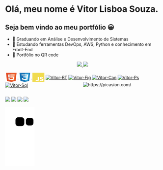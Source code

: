 # Olá, meu nome é Vitor Lisboa Souza. 
## Seja bem vindo ao meu portfólio 😀


- 🤖 Graduando em Análise e Desenvolvimento de Sistemas
- 👻 Estudando ferramentas DevOps, AWS, Python e conhecimento em Front-End
- 📃 Portfólio no QR code

<div align="center">
  <a href="https://github.com/Vitor-souza99">
  <img height="180em" src="https://github-readme-stats.vercel.app/api?username=vitor-souza&show_icons=true&theme=dark&include_all_commits=true&count_private=true"/>
  <img height="180em" src="https://github-readme-stats.vercel.app/api/top-langs/?username=vitor-souza&layout=compact&langs_count=7&theme=tokyonight"/>
</div>
  
<div style="display: inline_block"><br>
  <img align="center" alt="Vitor-HTML" height="30" width="40" src="https://raw.githubusercontent.com/devicons/devicon/master/icons/html5/html5-original.svg">
  <img align="center" alt="Vitor-CSS" height="30" width="40" src="https://raw.githubusercontent.com/devicons/devicon/master/icons/css3/css3-original.svg">
  <img align="center" alt="Vitor-Js" height="30" width="40" src="https://raw.githubusercontent.com/devicons/devicon/master/icons/javascript/javascript-plain.svg">  
  <img align="center" alt="Vitor-BT" height="30" width="40" src="https://cdn.jsdelivr.net/gh/devicons/devicon/icons/bootstrap/bootstrap-original.svg" />
  <img align="center" alt="Vitor-Fig" height="30" width="40" src="https://cdn.jsdelivr.net/gh/devicons/devicon/icons/figma/figma-original.svg" /> 
  <img align="center" alt="Vitor-Can" height="30" width="40" src="https://cdn.jsdelivr.net/gh/devicons/devicon/icons/canva/canva-original.svg" />
  <img align="center" alt="Vitor-Ps" height="30" width="40" src="https://cdn.jsdelivr.net/gh/devicons/devicon/icons/photoshop/photoshop-plain.svg" />
  <img align="center" alt="Vitor-Sql" height="30" width="40" src="https://cdn.jsdelivr.net/gh/devicons/devicon/icons/mysql/mysql-original.svg" /> 
  <a href="https://curriculo-vitor.netlify.app/"><img src="https://i.picasion.com/pic92/6c6c0e027a3d1e630a79a8de41b3427c.gif" align="right" width="250" height="250" border="0" alt="https://picasion.com/" /></a><br />
</div>
  
  ##
  
 <div> 
  <a href = "mailto:vitor.l.s1799@gmail.com"><img src="https://img.shields.io/badge/Gmail-D14836?style=for-the-badge&logo=gmail&logoColor=white" target="_blank"></a>
  <a href="https://www.linkedin.com/in/vitor-lisboa/" target="_blank"><img src="https://img.shields.io/badge/-LinkedIn-%230077B5?style=for-the-badge&logo=linkedin&logoColor=white" target="_blank"></a>  
    <a href="https://api.whatsapp.com/send?phone=5519987217844&text=Ol%C3%A1%20Vitor%2C%20tudo%20bem%3F%20" target="_blank"><img src="https://img.shields.io/badge/WhatsApp-25D366?style=for-the-badge&logo=whatsapp&logoColor=white" target="_blank"></a> 
   <a href="https://www.behance.net/vitor_souza23" target="_blank"><img src="https://img.shields.io/badge/-Behance-blue?style=for-the-badge&logo=behance&logoColor=white" target="_blank"></a> 
   
   ![Snake animation](https://github.com/vitor-souza99/vitor-souza/blob/output/github-contribution-grid-snake.svg)
   
  </div>
  
  
            
          
